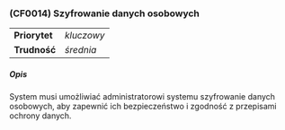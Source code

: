 ### (CF0014) Szyfrowanie danych osobowych

|               |            |
|---------------|------------|
| **Priorytet** | _kluczowy_ |
| **Trudność**  | _średnia_  |

##### Opis

System musi umożliwiać administratorowi systemu szyfrowanie danych osobowych, aby zapewnić ich bezpieczeństwo i zgodność z przepisami ochrony danych.
